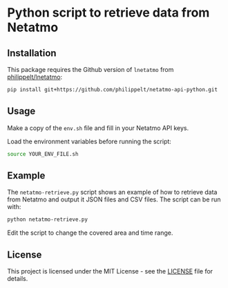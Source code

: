 # Python script to retrieve data from Netatmo

## Installation

This package requires the Github version of `lnetatmo` from [philippelt/lnetatmo](https://github.com/philippelt/lnetatmo):

```bash
pip install git+https://github.com/philippelt/netatmo-api-python.git
```

## Usage

Make a copy of the `env.sh` file and fill in your Netatmo API keys.

Load the environment variables before running the script:

```bash
source YOUR_ENV_FILE.sh
```

## Example

The `netatmo-retrieve.py` script shows an example of how to retrieve data from Netatmo and output it JSON files and CSV files. The script can be run with:

```bash
python netatmo-retrieve.py
```

Edit the script to change the covered area and time range.

## License

This project is licensed under the MIT License - see the [LICENSE](LICENSE) file for details.
